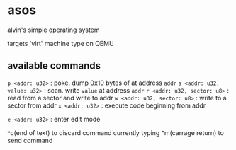 # asos

alvin's simple operating system

targets 'virt' machine type on QEMU

## available commands

`p <addr: u32>` : poke. dump 0x10 bytes of at address `addr`
`s <addr: u32, value: u32>` : scan. write `value` at address `addr`
`r <addr: u32, sector: u8>` : read from a sector and write to addr
`w <addr: u32, sector: u8>` : write to a sector from addr
`x <addr: u32>` : execute code beginning from addr

`e <addr: u32>` : enter edit mode

^c(end of text) to discard command currently typing
^m(carrage return) to send command

